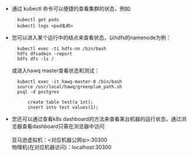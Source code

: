 ---
---

- 通过 kubectl 命令可以便捷的查看集群的状态，例如:
	
		kubectl get pods
		kubectl logs <pod名称>
		
- 您可以进入某个运行中的结点来查看状态，以hdfs的namenode为例：

		kubectl exec -ti hdfs-nn /bin/bash
		hdfs dfsadmin -report
		hdfs dfs -ls /
		
  或进入hawq master查看状态和测试：
  		
  		kubectl exec -it hawq-master-0 /bin/bash
  		source /usr/local/hawq/greenplum_path.sh
  		psql -d postgres
  		
  			create table test(a int);
  			insert into test values(1);

- 您还可以通过查看k8s dashboard的方法来查看某台机器的运行状态，通过浏览器查看dashboard只需在浏览器中访问<br>
  <br>亚马逊虚拟机：<对应机器公网ip>:30300
  <br>物理机(在对应机器访问)：localhost:30300
  